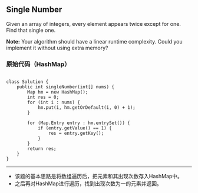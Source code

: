 ## Single Number
Given an array of integers, every element appears twice except for one. Find that single one.

<strong>Note:</strong>
Your algorithm should have a linear runtime complexity. Could you implement it without using extra memory?

### 原始代码（HashMap）
<pre><code>
class Solution {
    public int singleNumber(int[] nums) {
        Map<Integer, Integer> hm = new HashMap<Integer, Integer>();
        int res = 0;
        for (int i : nums) {
            hm.put(i, hm.getOrDefault(i, 0) + 1);
        }
        
        for (Map.Entry<Integer, Integer> entry : hm.entrySet()) {
            if (entry.getValue() == 1) {
                res = entry.getKey();
            }
        }
        return res;
    }
}
</code></pre>

***
* 该题的基本思路是将数组遍历后，把元素和其出现次数存入HashMap中。
* 之后再对HashMap进行遍历，找到出现次数为一的元素并返回。